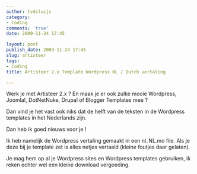 ```yaml
---
author: tvdsluijs
category:
- Coding
comments: 'true'
date: 2009-11-24 17:45

layout: post
publish_date: 2009-11-24 17:45
slug: artisteer
tags:
- Coding
title: Artisteer 2.x Template Wordpress NL / Dutch vertaling

---
```

Werk je met Artisteer 2.x ? En maak je er ook zulke mooie Wordpress, Joomla!,
DotNetNuke, Drupal of Blogger Templates mee ?  
  
Dan vind je het vast ook niks dat de helft van de teksten in de Wordpress
templates in het Nederlands zijn.  
  
Dan heb ik goed nieuws voor je !  
  
Ik heb namelijk de Wordpress vertaling gemaakt in een nl_NL.mo file. Als je
deze bij je template zet is alles netjes vertaald (kleine foutjes daar
gelaten).  
  
Je mag hem op al je Wordpress sites en Wordpress templates gebruiken, ik reken
echter wel een kleine download vergoeding.

